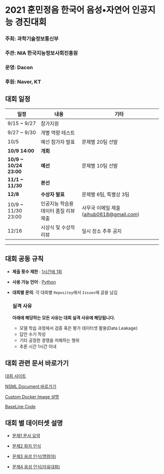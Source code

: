 # 2021 훈민정음 한국어 음성•자연어 인공지능 경진대회

### **주최**: 과학기술정보통신부

### **주관**: NIA 한국지능정보사회진흥원

### **운영**: Dacon

### **후원**: Naver, KT

## 대회 일정

| 일정                   | 내용                                  | 기타                                     |
| ---------------------- | ------------------------------------- | ---------------------------------------- |
| 9/15 ~ 9/27            | 참가지원                              |
| 9/27 ~ 9/30            | 개별 역량 테스트                      |
| 10/5                   | 예선 참가자 발표                      | 문제별 20팀 선발                         |
| **10/9 14:00**         | **개회**                              |
| **10/9 ~ 10/24 23:00** | **예선**                              | 문제별 10팀 선발                         |
| **11/1 ~ 11/30**       | **본선**                              |
| **12/8**               | **수상자 발표**                       | 문제별 6팀, 특별상 3팀                   |
| 10/9 ~ 11/30 23:00     | 인공지능 학습용 데이터 품질 리뷰 제출 | 사무국 이메일 제출 (aihub0618@gmail.com) |
| 12/16                  | 시상식 및 수상작 리뷰                 | 일시 장소 추후 공지                      |

---

## 대회 공동 규칙

- **제출 횟수 제한** : <u>1시간에 1회</u>
- **사용 가능 언어** : <u>Python</u>
- **대회별 문의**: 각 대회별 `Repositoy`에서 `Issues`에 글을 남김

  ### 실격 사유

  **아래에 해당하는 모든 사유는 대회 실격 사유에 해당됩니다.**

  - 모델 학습 과정에서 검증 혹은 평가 데이터셋 활용(Data Leakage)
  - 답안 수기 작성
  - 기타 공정한 경쟁을 저해하는 행위
  - 추론 시간 1시간 이내

## 대회 관련 문서 바로가기

[대회 사이트](http://aihub-competition.or.kr/hangeul)

[NSML Document 바로가기](https://n-clair.github.io/vision-docs/_build/html/ko_KR/index.html)

[Custom Docker Image 설명](https://github.com/hunminjeongeum-korean-competition-2021/docs/blob/main/DockerImage.md)

[BaseLine Code]()

## 대회 별 데이터셋 설명

- [문제1 문서 요약](https://github.com/hunminjeongeum-korean-competition-2021/dialog-summarization/blob/main/README.md#%EB%AC%B8%EC%A0%9C-1-%EB%AC%B8%EC%84%9C%EC%9A%94%EC%95%BD-dataset-%EC%84%A4%EB%AA%85)

- [문제2 화자 인식](https://github.com/hunminjeongeum-korean-competition-2021/speaker-recognition/blob/main/README.md#%EB%AC%B8%EC%A0%9C-2-%ED%99%94%EC%9E%90%EC%9D%B8%EC%8B%9D-dataset-%EC%84%A4%EB%AA%85)

- [문제3 음성 인식(명령어)](https://github.com/hunminjeongeum-korean-competition-2021/voice-recognition-performance-evaluation/blob/main/README.md#%EB%AC%B8%EC%A0%9C-3-%EC%9D%8C%EC%84%B1%EC%9D%B8%EC%8B%9D-%EB%AA%85%EB%A0%B9%EC%96%B4-dataset-%EC%84%A4%EB%AA%85)

- [문제4 음성 인식(자유대화)](https://github.com/hunminjeongeum-korean-competition-2021/voice-recognition-performance-evaluation/blob/main/README.md#%EB%AC%B8%EC%A0%9C-4-%EC%9D%8C%EC%84%B1%EC%9D%B8%EC%8B%9D-%EC%9E%90%EC%9C%A0%EB%8C%80%ED%99%94-dataset-%EC%84%A4%EB%AA%85)
